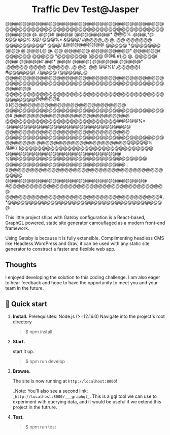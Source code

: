 <h1 align="center">
  Traffic Dev Test@Jasper
</h1>
<!-- language: lang-none -->
@@@@@@@@@@@@@@@@@@@@@@@@@@@@@@@@@@@@@@@@@@@@@@@@@@@@@@@@@@@@@@@@@@@@@@@@@@@@@@@@
@.  @@@#  @@@@  (@@@@@@@@*  @@@% .@@@,*@  &@@   @@% &@/  @@@%*  &@@@/   #@@@@,,@
@.  @@  @@@@@@  @@@@@@@@@*  @@@/   &@@@@@@@@@   @@@@@  *@@@@@@@  (@@@ @   @@@(,@
@.  @@  @@@@@@  @@@@@@@@@*  @@@@@@(    @@@@@@   @@@@@  *@@@@@@@  (@@@ @@&   #(,@
@.  @@@@@( @@@  @@@@@#.@@*  @@@/ @@@@( @@@@@@   @@@@@*  .@@@@@   @@@@ @@@@@.  ,@
          @@.         @@     @@%(/   ,@@@@@(     #@@@@@@(    .(@@@@    (@@@@@,,@
@@@@@@@@@@@@@@@@@@@@@@@@@@@@@@@@@@@@@@@@@@@@@@@@@@@@@@@@@@@@@@@@@@@@@@@@@@@@@@@@
@@@@@@@@@@@@@@@@@@@@@@@@@@@@@@@@@@@@@@@@@@@@@@@@@&(((@@@@@@@@@@@@@@@@@@@@@@@@@@@
@@@@@@@@@@@@@@@@@@@@@@@@@@@@@@@@@@@@@@#              @@@@@@@@@@@@@@@@@@@@@@@@@@@
@@@@@@@@@@@@@@@@@@@@@@@@@@@@@@@%*                 .@@@@@@@@@@@@@@@@@@@@@@@@@@@@@
@@@@@@@@@@@@@@@@@@@@@@@@@@@@@       @@@@@@@@@@@@@@@@@@@@@@@@@@@@@@@@@@@@@@@@@@@@
@@@@@@@@@@@@@@@@@@@@@@@@@@%  /&@(/              (@@@@@@@@@@@@@@@@@@@@@@@@@@@@@@@
@@@@@@@@@@@@@@@@@@@@@@@@@@@                    %@@@@@@@@@@@@@@@@@@@@@@@@@@@@@@@@
@@@@@@@@@@@@@@@@@@@@@@@@@@@@         ,((@@@@@@@@@@@@@@@@@@@@@@@@@@@@@@@@@@@@@@@@
@@@@@@@@@@@@@@@@@@@@@@@@@@@@@@@@@         #@@@@@@@@@@@@@@@@@@@@@@@@@@@@@@@@@@@@@
@@@@@@@@@@@@@@@@@@@@@@@@@@@@@@@@@@@@#,    *@@@@@@@@@@@@@@@@@@@@@@@@@@@@@@@@@@@@@

This little project ships with Gatsby configuration is a React-based, GraphQL powered, static site generator camouflaged as a modern front-end framework.

Using Gatsby is because it is fully extensible. Complimenting headless CMS like Headless WordPress and Grav, it can be used with any static site generator to construct a faster and flexible web app.

## Thoughts

I enjoyed developing the solution to this coding challenge.
I am also eager to hear feedback and hope to have the opportunity to meet you and your team in the future.

## 🚀 Quick start

1.  **Install.**
    Prerequisites: Node.js (>=12.16.0)
    Navigate into the project's root directory

    > \$ npm install

2.  **Start.**

    start it up.

    > \$ npm run develop

3.  **Browse.**

    The site is now running at `http://localhost:8000`!

    _Note: You'll also see a second link: _`http://localhost:8000/___graphql`\_. This is a gql tool we can use to experiment with querying data, and it would be useful if we extend this project in the futrure.

4.  **Test.**
    > \$ npm run test
